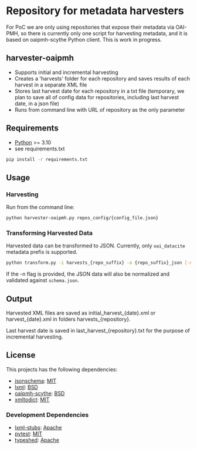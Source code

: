 # Repository for metadata harvesters

For PoC we are only using repositories that expose their metadata via OAI-PMH, so there is currently only one script for harvesting metadata, and it is based on oaipmh-scythe Python client. 
This is work in progress.

## harvester-oaipmh
- Supports initial and incremental harvesting
- Creates a 'harvests' folder for each repository and saves results of each harvest in a separate XML file
- Stores last harvest date for each repository in a txt file (temporary, we plan to save all of config data for repositories, including last harvest date, in a json file)
- Runs from command line with URL of repository as the only parameter

## Requirements
- [Python](https://www.python.org/downloads/) >= 3.10
- see requirements.txt 
```sh
pip install -r requirements.txt
```

## Usage

### Harvesting

Run from the command line:
```sh
python harvester-oaipmh.py repos_config/{config_file.json}
```

### Transforming Harvested Data

Harvested data can be transformed to JSON. 
Currently, only `oai_datacite` metadata prefix is supported.  

```sh
python transform.py -i harvests_{repo_suffix} -o {repo_suffix}_json [-n]
```

If the -n flag is provided, the JSON data will also be normalized and validated against `schema.json`. 


## Output
Harvested XML files are saved as initial_harvest_{date}.xml or harvest_{date}.xml in folders harvests_{repository}.

Last harvest date is saved in last_harvest_{repository}.txt for the purpose of incremental harvesting.

## License

This projects has the following dependencies:

- [jsonschema](https://github.com/python-jsonschema/jsonschema): [MIT](https://github.com/python-jsonschema/jsonschema/blob/main/COPYING)
- [lxml](https://github.com/lxml/lxml): [BSD](https://github.com/lxml/lxml/blob/master/LICENSE.txt)
- [oaipmh-scythe](https://github.com/afuetterer/oaipmh-scythe): [BSD](https://github.com/afuetterer/oaipmh-scythe/blob/master/LICENSEBSD)
- [xmltodict](https://github.com/martinblech/xmltodict): [MIT](https://github.com/martinblech/xmltodict/blob/master/LICENSE)

### Development Dependencies
- [lxml-stubs](https://github.com/lxml/lxml-stubs): [Apache](https://github.com/lxml/lxml-stubs/blob/master/LICENSE)
- [pytest](https://github.com/pytest-dev/pytest): [MIT](https://github.com/pytest-dev/pytest/blob/main/LICENSE)
- [typeshed](https://github.com/python/typeshed): [Apache](https://github.com/python/typeshed/blob/main/LICENSE)

